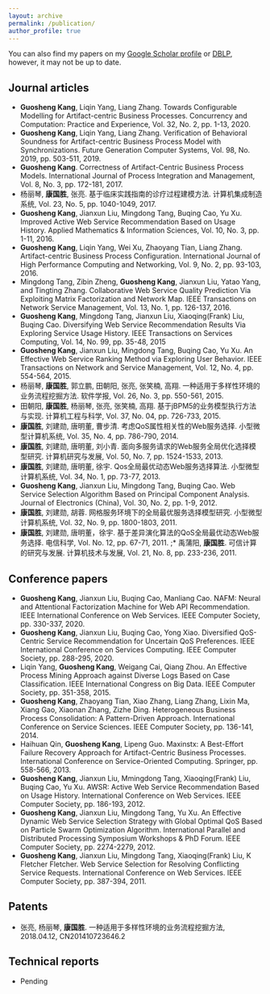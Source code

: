 ```yaml
---
layout: archive
permalink: /publication/
author_profile: true
---
```

You can also find my papers on my <a href="https://scholar.google.com.hk/citations?user=dGw4VPoAAAAJ&hl=en">Google Scholar profile</a> or <a href="https://dblp.org/pers/hd/k/Kang:Guosheng">DBLP</a>, however, it may not be up to date.

Journal articles
------
* **Guosheng Kang**, Liqin Yang, Liang Zhang. Towards Configurable Modelling for Artifact-centric Business Processes. Concurrency and Computation: Practice and Experience, Vol. 32, No. 2, pp. 1-13, 2020.
* **Guosheng Kang**, Liqin Yang, Liang Zhang. Verification of Behavioral Soundness for Artifact-centric Business Process Model with Synchronizations. Future Generation Computer Systems, Vol. 98, No. 2019, pp. 503-511, 2019.
* **Guosheng Kang**. Correctness of Artifact-Centric Business Process Models. International Journal of Process Integration and Management, Vol. 8, No. 3, pp. 172-181, 2017.
* 杨丽琴, **康国胜**, 张亮. 基于临床实践指南的诊疗过程建模方法. 计算机集成制造系统, Vol. 23, No. 5, pp. 1040-1049, 2017.
* **Guosheng Kang**, Jianxun Liu, Mingdong Tang, Buqing Cao, Yu Xu. Improved Active Web Service Recommendation Based on Usage History. Applied Mathematics & Information Sciences, Vol. 10, No. 3, pp. 1-11, 2016.
* **Guosheng Kang**, Liqin Yang, Wei Xu, Zhaoyang Tian, Liang Zhang. Artifact-centric Business Process Configuration. International Journal of High Performance Computing and Networking, Vol. 9, No. 2, pp. 93-103, 2016.
* Mingdong Tang, Zibin Zheng, **Guosheng Kang**, Jianxun Liu, Yatao Yang, and Tingting Zhang. Collaborative Web Service Quality Prediction Via Exploiting Matrix Factorization and Network Map. IEEE Transactions on Network Service Management, Vol. 13, No. 1, pp. 126-137, 2016.
* **Guosheng Kang**, Mingdong Tang, Jianxun Liu, Xiaoqing(Frank) Liu, Buqing Cao. Diversifying Web Service Recommendation Results Via Exploring Service Usage History. IEEE Transactions on Services Computing, Vol. 14, No. 99, pp. 35-48, 2015
* **Guosheng Kang**, Jianxun Liu, Mingdong Tang, Buqing Cao, Yu Xu. An Effective Web Service Ranking Method via Exploring User Behavior. IEEE Transactions on Network and Service Management, Vol. 12, No. 4, pp. 554-564, 2015.
* 杨丽琴, **康国胜**, 郭立鹏, 田朝阳, 张亮, 张笑楠, 高翔. 一种适用于多样性环境的业务流程挖掘方法. 软件学报, Vol. 26, No. 3, pp. 550-561, 2015.
* 田朝阳, **康国胜**, 杨丽琴, 张亮, 张笑楠, 高翔. 基于jBPM5的业务模型执行方法与实现. 计算机工程与科学, Vol. 37, No. 04, pp. 726-733, 2015.
* **康国胜**, 刘建勋, 唐明董, 曹步清. 考虑QoS属性相关性的Web服务选择. 小型微型计算机系统, Vol. 35, No. 4, pp. 786-790, 2014.
* **康国胜**, 刘建勋, 唐明董, 刘小青. 面向多服务请求的Web服务全局优化选择模型研究. 计算机研究与发展, Vol. 50, No. 7, pp. 1524-1533, 2013.
* **康国胜**, 刘建勋, 唐明董, 徐宇. Qos全局最优动态Web服务选择算法. 小型微型计算机系统, Vol. 34, No. 1, pp. 73-77, 2013.
* **Guosheng Kang**, Jianxun Liu, Mingdong Tang, Buqing Cao. Web Service Selection Algorithm Based on Principal Component Analysis. Journal of Electronics (China), Vol. 30, No. 2, pp. 1-9, 2012.
* **康国胜**, 刘建勋, 胡蓉. 网格服务环境下的全局最优服务选择模型研究. 小型微型计算机系统, Vol. 32, No. 9, pp. 1800-1803, 2011.
* **康国胜**, 刘建勋, 唐明董，徐宇. 基于差异演化算法的QoS全局最优动态Web服务选择. 电信科学, Vol. No. 12, pp. 67-71, 2011.
;* 禹蒲阳, **康国胜**. 可信计算的研究与发展. 计算机技术与发展, Vol. 21, No. 8, pp. 233-236, 2011.

Conference papers
------
* **Guosheng Kang**, Jianxun Liu, Buqing Cao, Manliang Cao. NAFM: Neural and Attentional Factorization Machine for Web API Recommendation. IEEE International Conference on Web Services. IEEE Computer Society, pp. 330-337, 2020.
* **Guosheng Kang**, Jianxun Liu, Buqing Cao, Yong Xiao. Diversified QoS-Centric Service Recommendation for Uncertain QoS Preferences. IEEE International Conference on Services Computing. IEEE Computer Society, pp. 288-295, 2020.
* Liqin Yang, **Guosheng Kang**, Weigang Cai, Qiang Zhou. An Effective Process Mining Approach against Diverse Logs Based on Case Classification. IEEE International Congress on Big Data. IEEE Computer Society, pp. 351-358, 2015. 
* **Guosheng Kang**, Zhaoyang Tian, Xiao Zhang, Liang Zhang, Lixin Ma, Xiang Gao, Xiaonan Zhang, Zizhe Ding. Heterogeneous Business Process Consolidation: A Pattern-Driven Approach. International Conference on Service Sciences. IEEE Computer Society, pp. 136-141, 2014.
* Haihuan Qin, **Guosheng Kang**, Lipeng Guo. Maxinstx: A Best-Effort Failure Recovery Approach for Artifact-Centric Business Processes. International Conference on Service-Oriented Computing. Springer, pp. 558-566, 2013.
* **Guosheng Kang**, Jianxun Liu, Mmingdong Tang, Xiaoqing(Frank) Liu, Buqing Cao, Yu Xu. AWSR: Active Web Service Recommendation Based on Usage History. International Conference on Web Services. IEEE Computer Society, pp. 186-193, 2012.
* **Guosheng Kang**, Jianxun Liu, Mingdong Tang, Yu Xu. An Effective Dynamic Web Service Selection Strategy with Global Optimal QoS Based on Particle Swarm Optimization Algorithm. International Parallel and Distributed Processing Symposium Workshops & PhD Forum. IEEE Computer Society,  pp. 2274-2279, 2012.
* **Guosheng Kang**, Jianxun Liu, Mingdong Tang, Xiaoqing(Frank) Liu, K Fletcher Fletcher. Web Service Selection for Resolving Conflicting Service Requests. International Conference on Web Services. IEEE Computer Society, pp. 387-394, 2011.

Patents
------
* 张亮, 杨丽琴, **康国胜**. 一种适用于多样性环境的业务流程挖掘方法, 2018.04.12, CN201410723646.2

Technical reports
------
* Pending
